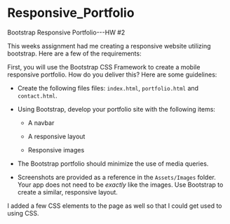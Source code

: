# Responsive_Portfolio

Bootstrap Responsive Portfolio---HW #2

This weeks assignment had me creating a responsive website utilizing bootstrap.
Here are a few of the requirements:

First, you will use the Bootstrap CSS Framework to create a mobile responsive portfolio. How do you deliver this? Here are some guidelines:

* Create the following files files: `index.html`, `portfolio.html` and `contact.html`.

* Using Bootstrap, develop your portfolio site with the following items:

   * A navbar

   * A responsive layout

   * Responsive images

* The Bootstrap portfolio should minimize the use of media queries.

* Screenshots are provided as a reference in the `Assets/Images` folder. Your app does not need to be _exactly_ like the images. Use Bootstrap to create a similar, responsive layout.

I added a few CSS elements to the page as well so that I could get used to using CSS.
    


